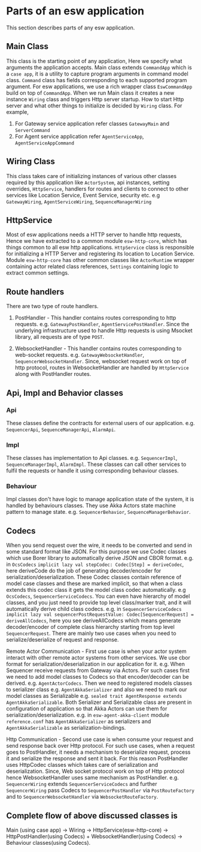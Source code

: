 # Parts of an esw application

This section describes parts of any esw application.

## Main Class

This class is the starting point of any application, Here we specify what arguments the application accepts.
Main class extends `CommandApp` which is a `case app`, it is a utility to capture program arguments in command model class.
`Command` class has fields corresponding to each supported program argument.
For esw applications, we use a rich wrapper class `EswCommandApp` build on top of `CommandApp`.
When we run Main class it creates a new instance `Wiring` class and triggers Http server startup.
How to start Http server and what other things to initialize is decided by `Wiring` class. For example,

1. For Gateway service application refer classes `GatewayMain` and `ServerCommand`
1. For Agent service application refer `AgentServiceApp`, `AgentServiceAppCommand`

## Wiring Class

This class takes care of initializing instances of various other classes required by this application like `ActorSystem`, api instances, setting overrides, `HttpService`, handlers for routes and clients to connect to other services like Location Service, Event Service, security etc.
e.g `GatewayWiring`, `AgentServiceWiring`, `SequenceManagerWiring`

## HttpService

Most of esw applications needs a HTTP server to handle http requests, Hence we have extracted to a common module `esw-http-core`,
which has things common to all esw http applications. `HttpService` class is responsible for initializing a HTTP Server and registering its location to Location Service.
Module `esw-http-core` has other common classes like `ActorRuntime` wrapper containing actor related class references, `Settings` containing logic to extract common settings.

## Route handlers

There are two type of route handlers.

1. PostHandler - This handler contains routes corresponding to http requests. e.g. `GatewayPostHandler`, `AgentServicePostHandler`.
Since the underlying infrastructure used to handle Http requests is using Msocket library, all requests are of type `POST`.

1. WebsocketHandler - This handler contains routes corresponding to web-socket requests. e.g. `GatewayWebsocketHandler`, `SequencerWebsocketHandler`.
Since, websocket request work on top of http protocol, routes in WebsocketHandler are handled by `HttpService` along with PostHandler routes.

## Api, Impl and Behavior classes

### Api

These classes define the contracts for external users of our application. e.g. `SequencerApi`, `SequenceManagerApi`, `AlarmApi`.

### Impl

These classes has implementation to Api classes. e.g. `SequencerImpl`, `SequenceManagerImpl`, `AlarmImpl`.
These classes can call other services to fulfil the requests or handle it using corresponding behaviour classes.

### Behaviour

Impl classes don't have logic to manage application state of the system, it is handled by behaviours classes. They use Akka Actors state machine pattern to manage state. e.g. `SequencerBehavior`, `SequenceManagerBehavior`.

## Codecs

When you send request over the wire, it needs to be converted and send in some standard format like JSON.
For this purpose we use Codec classes which use Borer library to automatically derive JSON and CBOR format.
e.g. in `OcsCodecs` `implicit lazy val stepCodec: Codec[Step] = deriveCodec`, here deriveCode do the job of generating decoder/encoder for serialization/deserialization.
These Codec classes contain reference of model case classes and these are marked implicit, so that when a class extends this codec class it gets the model class codec automatically. e.g `OcsCodecs`, `SequencerServiceCodecs`.
You can even have hierarchy of model classes, and you just need to provide top level class/marker trait, and it will automatically derive child class codecs.
e.g. in `SequencerServiceCodecs` `implicit lazy val sequencerPostRequestValue: Codec[SequencerRequest] = deriveAllCodecs`,
here you see deriveAllCodecs which means generate decoder/encoder of complete class hierarchy starting from top level `SequencerRequest`.
There are mainly two use cases when you need to serialize/deserialize of request and response.

Remote Actor Communication - First use case is when your actor system interact with other remote actor systems from other services.
We use cbor format for serialization/deserialization in our application for it. e.g. When Sequencer receive requests from Gateway via Actors.
For such cases first we need to add model classes to Codecs so that encoder/decoder can be derived.
e.g. `AgentActorCodecs`. Then we need to registered models classes to serializer class e.g. `AgentAkkaSerializer` and also we need to mark our model classes as Serializable e.g. `sealed trait AgentResponse extends AgentAkkaSerializable`.
Both Serializer and Serializable class are present in configuration of application so that Akka Actors can use them for serialization/deserialization.
e.g. in `esw-agent-akka-client` module `reference.conf` has `AgentAkkaSerializer` as serializers and `AgentAkkaSerializable` as serialization-bindings.

Http Communication - Second use case is when consume your request and send response back over Http protocol.
For such use cases, when a request goes to PostHandler, it needs a mechanism to deserialize request, process it and serialize the response and sent it back.
For this reason PostHandler uses HttpCodec classes which takes care of serialization and deserialization.
Since, Web socket protocol work on top of Http protocol hence WebsocketHandler uses same mechanism as PostHandler. e.g. `SequencerWiring` extends `SequencerServiceCodecs` and further `SequencerWiring` pass Codecs to `SequencerPostHandler` via `PostRouteFactory` and to `SequencerWebsocketHandler` via `WebsocketRouteFactory`.

## Complete flow of above discussed classes is

 Main (using case app) -> Wiring -> HttpService(esw-http-core) -> HttpPostHandler(using Codecs) + WebsocketHandler(using Codecs) -> Behaviour classes(using Codecs).
